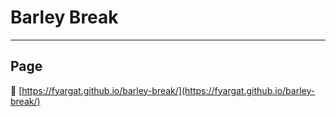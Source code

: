 # Barley Break

---

## Page

🔗 [https://fyargat.github.io/barley-break/](https://fyargat.github.io/barley-break/)

